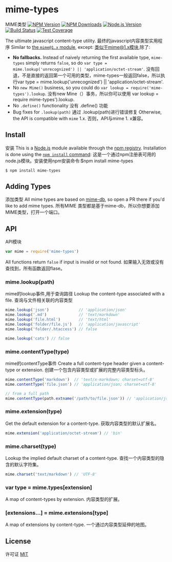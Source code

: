 # mime-types
MIME类型
[![NPM Version][npm-image]][npm-url]
[![NPM Downloads][downloads-image]][downloads-url]
[![Node.js Version][node-version-image]][node-version-url]
[![Build Status][travis-image]][travis-url]
[![Test Coverage][coveralls-image]][coveralls-url]

The ultimate javascript content-type utility.
最终的javascript内容类型实用程序
Similar to [the `mime@1.x` module](https://www.npmjs.com/package/mime), except:
类似于mime@1.x模块,除了:
- __No fallbacks.__ Instead of naively returning the first available type,
  `mime-types` simply returns `false`, so do
  `var type = mime.lookup('unrecognized') || 'application/octet-stream'`.
  没有回退，不是直接的返回第一个可用的类型，mime-types一般返回false，所以执行var type = mime.lookup('unrecognized') || 'application/octet-stream'.
- No `new Mime()` business, so you could do `var lookup = require('mime-types').lookup`.
没有new Mine（）事务，所以你可以使用 var lookup = require mime-types').lookup.
- No `.define()` functionality
没有 .define() 功能
- Bug fixes for `.lookup(path)`
通过 .lookup(path)进行错误修复
Otherwise, the API is compatible with `mime` 1.x.
否则，API与mime 1. x兼容。
## Install
安装
This is a [Node.js](https://nodejs.org/en/) module available through the
[npm registry](https://www.npmjs.com/). Installation is done using the
[`npm install` command](https://docs.npmjs.com/getting-started/installing-npm-packages-locally):
这是一个通过npm注册表可用的node.js模块。安装使用npm安装命令:$npm install mime-types
```sh
$ npm install mime-types
```

## Adding Types
添加类型
All mime types are based on [mime-db](https://www.npmjs.com/package/mime-db),
so open a PR there if you'd like to add mime types.
所有MIME 类型都是基于mime-db，所以你想要添加MIME类型，打开一个端口。
## API
API模块
```js
var mime = require('mime-types')
```

All functions return `false` if input is invalid or not found.
如果输入无效或没有查找到，所有函数返回flase。
### mime.lookup(path)
mime的lookup事件,用于查询路径
Lookup the content-type associated with a file.
查询与文件相关联的内容类型
```js
mime.lookup('json')             // 'application/json'
mime.lookup('.md')              // 'text/markdown'
mime.lookup('file.html')        // 'text/html'
mime.lookup('folder/file.js')   // 'application/javascript'
mime.lookup('folder/.htaccess') // false

mime.lookup('cats') // false
```

### mime.contentType(type)
mime的contentType事件
Create a full content-type header given a content-type or extension.
创建一个包含内容类型或扩展的完整内容类型标头。
```js
mime.contentType('markdown')  // 'text/x-markdown; charset=utf-8'
mime.contentType('file.json') // 'application/json; charset=utf-8'

// from a full path
mime.contentType(path.extname('/path/to/file.json')) // 'application/json; charset=utf-8'
```

### mime.extension(type)

Get the default extension for a content-type.
获取内容类型的默认扩展名。
```js
mime.extension('application/octet-stream') // 'bin'
```

### mime.charset(type)

Lookup the implied default charset of a content-type.
查找一个内容类型的隐含的默认字符集。

```js
mime.charset('text/markdown') // 'UTF-8'
```

### var type = mime.types[extension]

A map of content-types by extension.
内容类型的扩展。
### [extensions...] = mime.extensions[type]

A map of extensions by content-type.
一个通过内容类型延伸的地图。
## License
许可证
[MIT](LICENSE)

[npm-image]: https://img.shields.io/npm/v/mime-types.svg
[npm-url]: https://npmjs.org/package/mime-types
[node-version-image]: https://img.shields.io/node/v/mime-types.svg
[node-version-url]: https://nodejs.org/en/download/
[travis-image]: https://img.shields.io/travis/jshttp/mime-types/master.svg
[travis-url]: https://travis-ci.org/jshttp/mime-types
[coveralls-image]: https://img.shields.io/coveralls/jshttp/mime-types/master.svg
[coveralls-url]: https://coveralls.io/r/jshttp/mime-types
[downloads-image]: https://img.shields.io/npm/dm/mime-types.svg
[downloads-url]: https://npmjs.org/package/mime-types
